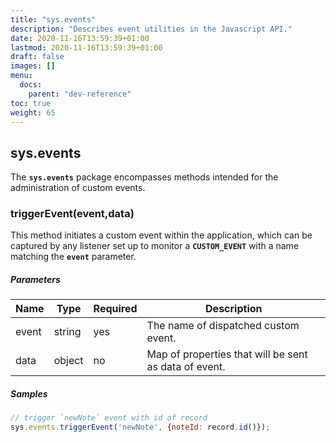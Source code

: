 ```yaml
---
title: "sys.events"
description: "Describes event utilities in the Javascript API."
date: 2020-11-16T13:59:39+01:00
lastmod: 2020-11-16T13:59:39+01:00
draft: false
images: []
menu:
  docs:
    parent: "dev-reference"
toc: true
weight: 65
---
```


## **sys.events**

The **`sys.events`** package encompasses methods intended for the administration of custom events.

###  triggerEvent(event,data)

This method initiates a custom event within the application, which can be captured by any listener set up to monitor a **`CUSTOM_EVENT`** with a name matching the **`event`** parameter.

##### Parameters

Name|Type|Required|Description
---|---|---|---
event|string|yes|The name of dispatched custom event.
data|object|no|Map of properties that will be sent as data of event.

##### Samples

``` javascript
// trigger `newNote` event with id of record
sys.events.triggerEvent('newNote', {noteId: record.id()});
```
<br>
